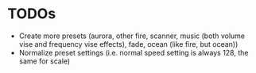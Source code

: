 # TODOs

- Create more presets (aurora, other fire, scanner, music 
  (both volume vise and frequency vise effects), fade, ocean (like fire, but ocean))
- Normalize preset settings (i.e. normal speed setting is always 128, the same for scale)

